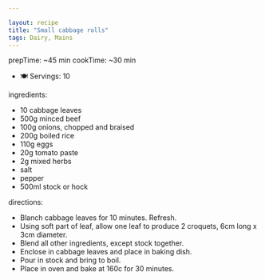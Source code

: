 ```yaml
---

layout: recipe
title: "Small cabbage rolls"
tags: Dairy, Mains
---
```


prepTime: ~45 min
cookTime: ~30 min
- 🍽️ Servings: 10

ingredients:
- 10 cabbage leaves
- 500g minced beef
- 100g onions, chopped and braised
- 200g boiled rice
- 110g eggs
- 20g tomato paste
- 2g mixed herbs
- salt
- pepper
- 500ml stock or hock

directions:
- Blanch cabbage leaves for 10 minutes. Refresh.
- Using soft part of leaf, allow one leaf to produce 2 croquets, 6cm long x 3cm diameter.
- Blend all other ingredients, except stock together.
- Enclose in cabbage leaves and place in baking dish.
- Pour in stock and bring to boil.
- Place in oven and bake at 160c for 30 minutes.
